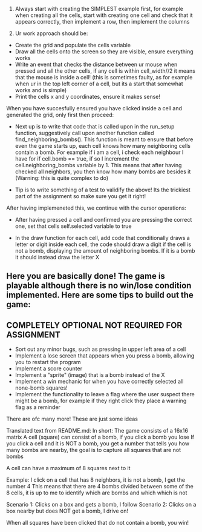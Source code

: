 1. Always start with creating the SIMPLEST example first, for example when creating all the cells, start with creating one cell and check that it appears correctly, then implement a row, then implement the columns

2. Ur work approach should be:

- Create the grid and populate the cells variable
- Draw all the cells onto the screen so they are visible, ensure everything works
- Write an event that checks the distance between ur mouse when pressed and all the other cells, if any cell is within cell_width//2 it means that the mouse is inside a cell! (this is sometimes faulty, as for example when ur in the top left corner of a cell, but its a start that somewhat works and is simple)
- Print the cells x and y coordinates, ensure it makes sense!

When you have succesfully ensured you have clicked inside a cell and generated the grid, only first then proceed:

- Next up is to write that code that is called upon in the run_setup function, suggestively call upon another function called find_neighboring_bombs(). This function is meant to ensure that before even the game starts up, each cell knows how many neighboring cells contain a bomb. For example if i am a cell, i check each neighbour I have for if cell.bomb == true, if so I increment the cell.neighboring_bombs variable by 1. This means that after having checked all neighbors, you then know how many bombs are besides it (Warning: this is quite complex to do)

- Tip is to write something of a test to validify the above! Its the trickiest part of the assignment so make sure you get it right!

After having implemeneted this, we continue with the cursor operations:

- After having pressed a cell and confirmed you are pressing the correct one, set that cells self.selected variable to true

- In the draw function for each cell, add code that conditionally draws a letter or digit inside each cell, the code should draw a digit if the cell is not a bomb, displaying the amount of neighboring bombs. If it is a bomb it should instead draw the letter X

## Here you are basically done! The game is playable although there is no win/lose condition implemented. Here are some tips to build out the game:

## COMPLETELY OPTIONAL NOT REQUIRED FOR ASSIGNMENT
- Sort out any minor bugs, such as pressing in upper left area of a cell
- Implement a lose screen that appears when you press a bomb, allowing you to restart the program
- Implement a score counter
- Implement a "sprite" (image) that is a bomb instead of the X
- Implement a win mechanic for when you have correctly selected all none-bomb squares!
- Implement the functionality to leave a flag where the user suspect there might be a bomb, for example if they right click they place a warning flag as a reminder

There are ofc many more! These are just some ideas


Translated text from README.md:
In short: The game consists of a 16x16 matrix A cell (square) can consist of a bomb, if you click a bomb you lose If you click a cell and it is NOT a bomb, you get a number that tells you how many bombs are nearby, the goal is to capture all squares that are not bombs

A cell can have a maximum of 8 squares next to it

Example: I click on a cell that has 8 neighbors, it is not a bomb, I get the number 4 This means that there are 4 bombs divided between some of the 8 cells, it is up to me to identify which are bombs and which which is not

Scenario 1: Clicks on a box and gets a bomb, I follow Scenario 2: Clicks on a box nearby but does NOT get a bomb, I drive on!

When all squares have been clicked that do not contain a bomb, you win!
